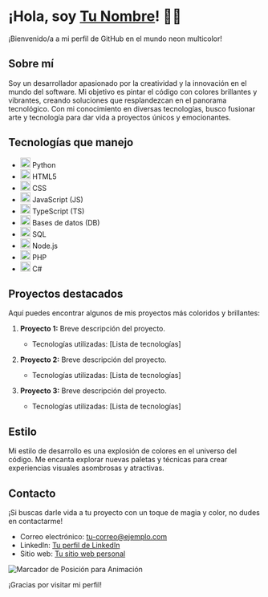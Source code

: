 # ¡Hola, soy [Tu Nombre](enlace-a-tu-perfil-de-LinkedIn)! 🎨💡

¡Bienvenido/a a mi perfil de GitHub en el mundo neon multicolor!

## Sobre mí
Soy un desarrollador apasionado por la creatividad y la innovación en el mundo del software. Mi objetivo es pintar el código con colores brillantes y vibrantes, creando soluciones que resplandezcan en el panorama tecnológico. Con mi conocimiento en diversas tecnologías, busco fusionar arte y tecnología para dar vida a proyectos únicos y emocionantes.

## Tecnologías que manejo
- <img src="https://upload.wikimedia.org/wikipedia/commons/c/c3/Python-logo-notext.svg" height="20px"> Python
- <img src="https://upload.wikimedia.org/wikipedia/commons/6/61/HTML5_logo_and_wordmark.svg" height="20px"> HTML5
- <img src="https://upload.wikimedia.org/wikipedia/commons/d/d5/CSS3_logo_and_wordmark.svg" height="20px"> CSS
- <img src="https://upload.wikimedia.org/wikipedia/commons/6/6a/JavaScript-logo.png" height="20px"> JavaScript (JS)
- <img src="https://upload.wikimedia.org/wikipedia/commons/4/4c/Typescript_logo_2020.svg" height="20px"> TypeScript (TS)
- <img src="https://upload.wikimedia.org/wikipedia/commons/2/29/Database-icon.svg" height="20px"> Bases de datos (DB)
- <img src="https://upload.wikimedia.org/wikipedia/commons/8/87/Sql_data_base_with_logo.png" height="20px"> SQL
- <img src="https://upload.wikimedia.org/wikipedia/commons/d/d9/Node.js_logo.svg" height="20px"> Node.js
- <img src="https://upload.wikimedia.org/wikipedia/commons/2/27/PHP-logo.svg" height="20px"> PHP
- <img src="https://upload.wikimedia.org/wikipedia/commons/0/0d/C_Sharp_wordmark.svg" height="20px"> C#

## Proyectos destacados
Aquí puedes encontrar algunos de mis proyectos más coloridos y brillantes:

1. **Proyecto 1:** Breve descripción del proyecto.
   - Tecnologías utilizadas: [Lista de tecnologías]

2. **Proyecto 2:** Breve descripción del proyecto.
   - Tecnologías utilizadas: [Lista de tecnologías]

3. **Proyecto 3:** Breve descripción del proyecto.
   - Tecnologías utilizadas: [Lista de tecnologías]

## Estilo
Mi estilo de desarrollo es una explosión de colores en el universo del código. Me encanta explorar nuevas paletas y técnicas para crear experiencias visuales asombrosas y atractivas.

## Contacto
¡Si buscas darle vida a tu proyecto con un toque de magia y color, no dudes en contactarme!

- Correo electrónico: [tu-correo@ejemplo.com](mailto:tu-correo@ejemplo.com)
- LinkedIn: [Tu perfil de LinkedIn](enlace-a-tu-perfil-de-LinkedIn)
- Sitio web: [Tu sitio web personal](enlace-a-tu-sitio-web-personal)

![Marcador de Posición para Animación](https://media.giphy.com/media/xUPGcKk8npX4PrTXh2/giphy.gif)

¡Gracias por visitar mi perfil!
